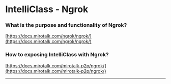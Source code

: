 # IntelliClass - Ngrok

### What is the purpose and functionality of Ngrok?

[https://docs.mirotalk.com/ngrok/ngrok/](https://docs.mirotalk.com/ngrok/ngrok/)

### How to exposing IntelliClass with Ngrok?

[https://docs.mirotalk.com/mirotalk-p2p/ngrok/](https://docs.mirotalk.com/mirotalk-p2p/ngrok/)

---
